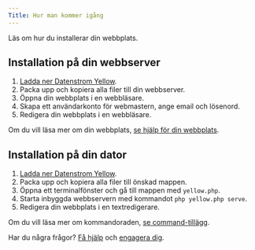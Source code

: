 ```yaml
---
Title: Hur man kommer igång
---
```

Läs om hur du installerar din webbplats.

## Installation på din webbserver 

1. [Ladda ner Datenstrom Yellow](https://github.com/datenstrom/yellow/archive/master.zip).
2. Packa upp och kopiera alla filer till din webbserver.
3. Öppna din webbplats i en webbläsare.
4. Skapa ett användarkonto för webmastern, ange email och lösenord.
5. Redigera din webbplats i en webbläsare.

Om du vill läsa mer om din webbplats, [se hjälp för din webbplats](.).

## Installation på din dator

1. [Ladda ner Datenstrom Yellow](https://github.com/datenstrom/yellow/archive/master.zip).
2. Packa upp och kopiera alla filer till önskad mappen.
3. Öppna ett terminalfönster och gå till mappen med `yellow.php`. 
4. Starta inbyggda webbservern med kommandot `php yellow.php serve`.
5. Redigera din webbplats i en textredigerare.

Om du vill läsa mer om kommandoraden, [se command-tillägg](https://github.com/datenstrom/yellow-extensions/tree/master/source/command/README-sv.md).

Har du några frågor? [Få hjälp](.) och [engagera dig](contributing-guidelines).
